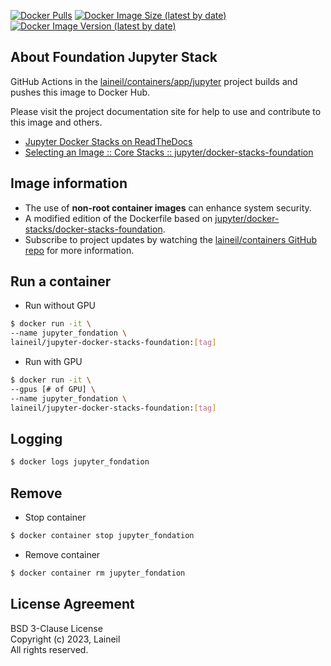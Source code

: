[![Docker Pulls](https://img.shields.io/docker/pulls/laineil/jupyter-docker-stacks-foundation)](https://hub.docker.com/r/laineil/jupyter-docker-stacks-foundation) [![Docker Image Size (latest by date)](https://img.shields.io/docker/image-size/laineil/jupyter-docker-stacks-foundation?sort=date)](https://hub.docker.com/r/laineil/jupyter-docker-stacks-foundation/tags) [![Docker Image Version (latest by date)](https://img.shields.io/docker/v/laineil/jupyter-docker-stacks-foundation?sort=date)](https://hub.docker.com/r/laineil/jupyter-docker-stacks-foundation/tags)

## About Foundation Jupyter Stack

GitHub Actions in the [laineil/containers/app/jupyter](https://github.com/laineil/containers/tree/main/app/jupyter) project builds and pushes this image to Docker Hub.

Please visit the project documentation site for help to use and contribute to this image and others.

- [Jupyter Docker Stacks on ReadTheDocs](https://jupyter-docker-stacks.readthedocs.io/en/latest/index.html)
- [Selecting an Image :: Core Stacks :: jupyter/docker-stacks-foundation](https://jupyter-docker-stacks.readthedocs.io/en/latest/using/selecting.html#jupyter-docker-stacks-foundation)

## Image information

- The use of **non-root container images** can enhance system security.
- A modified edition of the Dockerfile based on [jupyter/docker-stacks/docker-stacks-foundation](https://github.com/jupyter/docker-stacks/tree/main/docker-stacks-foundation).
- Subscribe to project updates by watching the [laineil/containers GitHub repo](https://github.com/laineil/containers) for more information.

## Run a container

- Run without GPU

```bash
$ docker run -it \
--name jupyter_fondation \
laineil/jupyter-docker-stacks-foundation:[tag]
```

- Run with GPU

```bash
$ docker run -it \
--gpus [# of GPU] \
--name jupyter_fondation \
laineil/jupyter-docker-stacks-foundation:[tag]
```

## Logging

```bash
$ docker logs jupyter_fondation
```

## Remove

- Stop container

```bash
$ docker container stop jupyter_fondation
```

- Remove container

```bash
$ docker container rm jupyter_fondation
```

## License Agreement

BSD 3-Clause License  
Copyright (c) 2023, Laineil  
All rights reserved.
